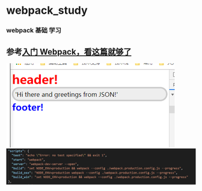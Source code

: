 <!--
 * @Description:
 * @Author: jinxiaojian
 * @Email: jinxiaojian@youxin.com
 * @LastEditors: 靳肖健
 * @Date: 2019-04-19 11:47:07
 * @LastEditTime: 2019-04-19 16:11:02
 -->

# webpack_study

### webpack 基础 学习

## 参考[入门 Webpack，看这篇就够了 ](https://segmentfault.com/a/1190000006178770#articleHeader3)

![凤凰](./01.png)
![凤凰](./02.png)

